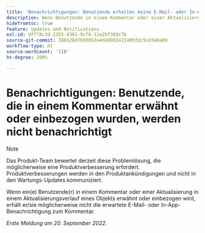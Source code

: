 ```yaml
---
title: 'Benachrichtigungen: Benutzende erhalten keine E-Mail- oder In-App-Benachrichtigungen, wenn sie in einem Kommentar erwähnt oder einbezogen werden'
description: Wenn Benutzende in einem Kommentar oder einer Aktualisierung in einem Aktualisierungsverlauf eines Objekts erwähnt oder einbezogen werden, erhalten sie möglicherweise nicht die erwartete E-Mail- oder In-App-Benachrichtigung zum Kommentar.
hidefromtoc: true
feature: Updates and Notifications
exl-id: dff78c3d-2355-4381-9cf6-11e2bf303c7b
source-git-commit: 386528d7b99053a4da6982e2140933c5cd348a08
workflow-type: ht
source-wordcount: '118'
ht-degree: 100%

---
```


# Benachrichtigungen: Benutzende, die in einem Kommentar erwähnt oder einbezogen wurden, werden nicht benachrichtigt

>[!NOTE]
>
>Das Produkt-Team bewertet derzeit diese Problemlösung, die möglicherweise eine Produktverbesserung erfordert. Produktverbesserungen werden in den Produktankündigungen und nicht in den Wartungs-Updates kommuniziert.

Wenn ein(e) Benutzende(r) in einem Kommentar oder einer Aktualisierung in einem Aktualisierungsverlauf eines Objekts erwähnt oder einbezogen wird, erhält er/sie möglicherweise nicht die erwartete E-Mail- oder In-App-Benachrichtigung zum Kommentar.

_Erste Meldung am 20. September 2022._
